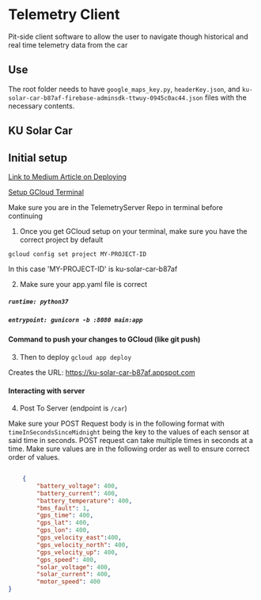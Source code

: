 # Telemetry Client
Pit-side client software to allow the user to navigate though historical and real time telemetry data from the car

## Use
The root folder needs to have `google_maps_key.py`, `headerKey.json`, and `ku-solar-car-b87af-firebase-adminsdk-ttwuy-0945c0ac44.json`
files with the necessary contents.

## KU Solar Car

## Initial setup
[Link to Medium Article on Deploying](https://medium.com/@dmahugh_70618/deploying-a-flask-app-to-google-app-engine-faa883b5ffab)


[Setup GCloud Terminal](https://cloud.google.com/appengine/docs/standard/python3/setting-up-environment)

Make sure you are in the TelemetryServer Repo in terminal before continuing

1. Once you get GCloud setup on your terminal, make sure you have the correct project by default

`gcloud config set project MY-PROJECT-ID`

In this case 'MY-PROJECT-ID' is ku-solar-car-b87af

2. Make sure your app.yaml file is correct

##### `runtime: python37`

##### `entrypoint: gunicorn -b :8080 main:app`


#### Command to push your changes to GCloud (like git push)
3. Then to deploy
`gcloud app deploy`

Creates the URL: https://ku-solar-car-b87af.appspot.com


#### Interacting with server
4. Post To Server (endpoint is `/car`)

Make sure your POST Request body is in the following format with `timeInSecondsSinceMidnight` being the key to the values of each sensor at said time in seconds.  POST request can take multiple times in seconds at a time.  Make sure values are in the following order as well to ensure correct order of values.

```json

    {
        "battery_voltage": 400,
        "battery_current": 400,
        "battery_temperature": 400,
        "bms_fault": 1,
        "gps_time": 400,
        "gps_lat": 400,
        "gps_lon": 400,
        "gps_velocity_east":400,
        "gps_velocity_north": 400,
        "gps_velocity_up": 400,
        "gps_speed": 400,
        "solar_voltage": 400,
        "solar_current": 400,
        "motor_speed": 400
}

```